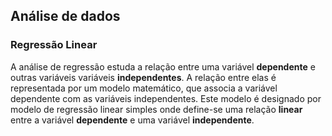 ## Análise de dados
### Regressão Linear

A análise de regressão estuda a relação entre uma variável **dependente** e outras variáveis variáveis **independentes**. A relação entre elas é representada por um modelo matemático, que associa a variável dependente com as variáveis independentes. Este modelo é designado por modelo de regressão linear simples onde define-se uma relação **linear** entre a variável **dependente** e uma variável **independente**. 
